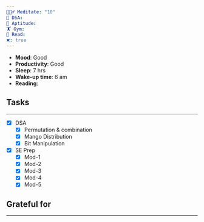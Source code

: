 ```yaml
---
🧘🏻‍♂️ Meditate: "10"
🤖 DSA: 
🧠 Aptitude: 
🏋 Gym: 
📖 Read: 
❌: true
---
```

- **Mood**: Good
- **Productivity**: Good
- **Sleep**: 7 hrs
- **Wake-up time**: 6 am
- **Reading**: 

## Tasks
---
- [x] DSA
	- [x] Permutation & combination
	- [x] Mango Distribution
	- [x] Bit Manipulation
- [x] SE Prep
	- [x] Mod-1
	- [x] Mod-2
	- [x] Mod-3
	- [x] Mod-4
	- [x] Mod-5

## Grateful for
---

